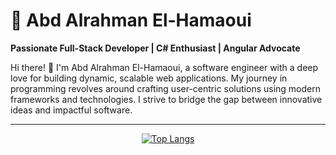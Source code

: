 
# 🌟 Abd Alrahman El-Hamaoui  

**Passionate Full-Stack Developer | C# Enthusiast | Angular Advocate**

Hi there! 👋 I'm Abd Alrahman El-Hamaoui, a software engineer with a deep love for building dynamic, scalable web applications. My journey in programming revolves around crafting user-centric solutions using modern frameworks and technologies. I strive to bridge the gap between innovative ideas and impactful software.

---
<div align="center">

[![Top Langs](https://readme-stats-pied-ten.vercel.app/api/top-langs/?username=karlof002&theme=dark&langs_count=19&layout=compact&card_width=1000)](https://github.com/anuraghazra/github-readme-stats)

</div>
